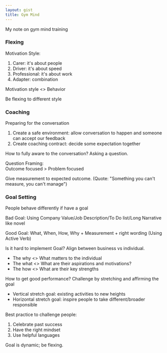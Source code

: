 ```yaml
---
layout: gist
title: Gym Mind
---
```


My note on gym mind training


### Flexing

Motivation Style:
1. Carer: it's about people
2. Driver: it's about speed
3. Professional: it's about work
4. Adapter: combination

Motivation style <> Behavior

Be flexing to different style

### Coaching

Preparing for the conversation
1. Create a safe environment: allow conversation to happen and someone can accept our feedback
2. Create coaching contract: decide some expectation together

How to fully aware to the conversation? Asking a question.

Question Framing:   
Outcome focused > Problem focused

Give measurement to expected outcome. (Quote: "Something you can't measure, you can't manage")

### Goal Setting

People behave differently if have a goal

Bad Goal: Using Company Value/Job Description/To Do list/Long Narrative like novel

Good Goal: What, When, How, Why + Measurement + right wording (Using Active Verb)

Is it hard to implement Goal? Align between business vs individual.
- The why <> What matters to the individual
- The what <> What are their aspirations and motivations?
- The how <> What are their key strengths

How to get good performance? Challenge by stretching and affirming the goal
- Vertical stretch goal: existing activities to new heights
- Horizontal stretch goal: inspire people to take different/broader responsible

Best practice to challenge people:
1. Celebrate past success
2. Have the right mindset
3. Use helpful languages 

Goal is dynamic; be flexing.  
